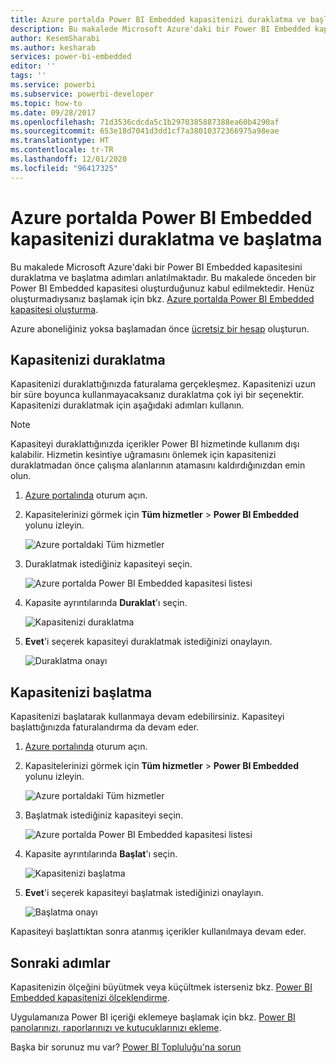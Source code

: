```yaml
---
title: Azure portalda Power BI Embedded kapasitenizi duraklatma ve başlatma | Microsoft Docs
description: Bu makalede Microsoft Azure'daki bir Power BI Embedded kapasitesini duraklatma ve başlatma adımları anlatılmaktadır.
author: KesemSharabi
ms.author: kesharab
services: power-bi-embedded
editor: ''
tags: ''
ms.service: powerbi
ms.subservice: powerbi-developer
ms.topic: how-to
ms.date: 09/28/2017
ms.openlocfilehash: 71d3536cdcda5c1b2970385887388ea60b4290af
ms.sourcegitcommit: 653e18d7041d3dd1cf7a38010372366975a98eae
ms.translationtype: HT
ms.contentlocale: tr-TR
ms.lasthandoff: 12/01/2020
ms.locfileid: "96417325"
---
```

# <a name="pause-and-start-your-power-bi-embedded-capacity-in-the-azure-portal"></a>Azure portalda Power BI Embedded kapasitenizi duraklatma ve başlatma

Bu makalede Microsoft Azure'daki bir Power BI Embedded kapasitesini duraklatma ve başlatma adımları anlatılmaktadır. Bu makalede önceden bir Power BI Embedded kapasitesi oluşturduğunuz kabul edilmektedir. Henüz oluşturmadıysanız başlamak için bkz. [Azure portalda Power BI Embedded kapasitesi oluşturma](azure-pbie-create-capacity.md).

Azure aboneliğiniz yoksa başlamadan önce [ücretsiz bir hesap](https://azure.microsoft.com/free/) oluşturun.

## <a name="pause-your-capacity"></a>Kapasitenizi duraklatma

Kapasitenizi duraklattığınızda faturalama gerçekleşmez. Kapasitenizi uzun bir süre boyunca kullanmayacaksanız duraklatma çok iyi bir seçenektir. Kapasitenizi duraklatmak için aşağıdaki adımları kullanın.

> [!NOTE]
> Kapasiteyi duraklattığınızda içerikler Power BI hizmetinde kullanım dışı kalabilir. Hizmetin kesintiye uğramasını önlemek için kapasitenizi duraklatmadan önce çalışma alanlarının atamasını kaldırdığınızdan emin olun.

1. [Azure portalında](https://portal.azure.com/) oturum açın.

2. Kapasitelerinizi görmek için **Tüm hizmetler** > **Power BI Embedded** yolunu izleyin.

    ![Azure portaldaki Tüm hizmetler](media/azure-pbie-pause-start/azure-portal-more-services.png)

3. Duraklatmak istediğiniz kapasiteyi seçin.

    ![Azure portalda Power BI Embedded kapasitesi listesi](media/azure-pbie-pause-start/azure-portal-capacity-list.png)

4. Kapasite ayrıntılarında **Duraklat**'ı seçin.

    ![Kapasitenizi duraklatma](media/azure-pbie-pause-start/azure-portal-pause-capacity.png)

5. **Evet**'i seçerek kapasiteyi duraklatmak istediğinizi onaylayın.

    ![Duraklatma onayı](media/azure-pbie-pause-start/azure-portal-confirm-pause.png)

## <a name="start-your-capacity"></a>Kapasitenizi başlatma

Kapasitenizi başlatarak kullanmaya devam edebilirsiniz. Kapasiteyi başlattığınızda faturalandırma da devam eder.

1. [Azure portalında](https://portal.azure.com/) oturum açın.

2. Kapasitelerinizi görmek için **Tüm hizmetler** > **Power BI Embedded** yolunu izleyin.

    ![Azure portaldaki Tüm hizmetler](media/azure-pbie-pause-start/azure-portal-more-services.png)

3. Başlatmak istediğiniz kapasiteyi seçin.

    ![Azure portalda Power BI Embedded kapasitesi listesi](media/azure-pbie-pause-start/azure-portal-capacity-list.png)

4. Kapasite ayrıntılarında **Başlat**'ı seçin.

    ![Kapasitenizi başlatma](media/azure-pbie-pause-start/azure-portal-start-capacity.png)

5. **Evet**'i seçerek kapasiteyi başlatmak istediğinizi onaylayın.

    ![Başlatma onayı](media/azure-pbie-pause-start/azure-portal-confirm-start.png)

Kapasiteyi başlattıktan sonra atanmış içerikler kullanılmaya devam eder.

## <a name="next-steps"></a>Sonraki adımlar

Kapasitenizin ölçeğini büyütmek veya küçültmek isterseniz bkz. [Power BI Embedded kapasitenizi ölçeklendirme](azure-pbie-scale-capacity.md).

Uygulamanıza Power BI içeriği eklemeye başlamak için bkz. [Power BI panolarınızı, raporlarınızı ve kutucuklarınızı ekleme](https://powerbi.microsoft.com/documentation/powerbi-developer-embedding-content/).

Başka bir sorunuz mu var? [Power BI Topluluğu'na sorun](https://community.powerbi.com/)